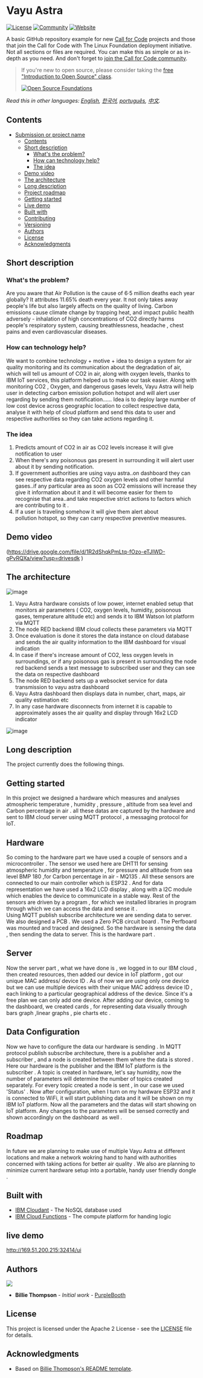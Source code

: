# Vayu Astra

[![License](https://img.shields.io/badge/License-Apache2-blue.svg)](https://www.apache.org/licenses/LICENSE-2.0) [![Community](https://img.shields.io/badge/Join-Community-blue)](https://developer.ibm.com/callforcode/solutions/projects/get-started/) [![Website](https://img.shields.io/badge/View-Website-blue)](https://sample-project.s3-web.us-east.cloud-object-storage.appdomain.cloud/)

A basic GitHub repository example for new [Call for Code](https://developer.ibm.com/callforcode/) projects and those that join the Call for Code with The Linux Foundation deployment initiative. Not all sections or files are required. You can make this as simple or as in-depth as you need. And don't forget to [join the Call for Code community](https://developer.ibm.com/callforcode/solutions/projects/get-started/).

> If you're new to open source, please consider taking the [free "Introduction to Open Source" class](https://cognitiveclass.ai/courses/introduction-to-open-source).
> 
> [![Open Source Foundations](images/open-source-foundations.png)](https://cognitiveclass.ai/courses/introduction-to-open-source)

_Read this in other languages: [English](README.md), [한국어](./docs/README.ko.md), [português](./docs/README.pt_br.md), [中文](./docs/README.zh.md)._ 

## Contents

- [Submission or project name](#submission-or-project-name)
  - [Contents](#contents)
  - [Short description](#short-description)
    - [What's the problem?](#whats-the-problem)
    - [How can technology help?](#how-can-technology-help)
    - [The idea](#the-idea)
  - [Demo video](#demo-video)
  - [The architecture](#the-architecture)
  - [Long description](#long-description)
  - [Project roadmap](#project-roadmap)
  - [Getting started](#getting-started)
  - [Live demo](#live-demo)
  - [Built with](#built-with)
  - [Contributing](#contributing)
  - [Versioning](#versioning)
  - [Authors](#authors)
  - [License](#license)
  - [Acknowledgments](#acknowledgments)

## Short description

### What's the problem?

Are you aware that Air Pollution is the cause of 6·5 million deaths each year globally? It attributes 11.65% death every year. It not only takes away people's life but also largely affects on the quality of living. 
Carbon emissions cause climate change by trapping heat, and impact public health adversely - inhalation of high concentrations of CO2 directly harms people's respiratory system, causing breathlessness, headache , chest pains and even cardiovascular diseases.


### How can technology help?

We want to combine technology + motive + idea to design a system for air quality monitoring and its communication about the degradation of air, which will tell us amount of CO2 in air, along with oxygen levels, thanks to  IBM IoT services, this platform helped us to make our task easier. Along with monitoring CO2 , Oxygen, and dangerous gases levels, Vayu Astra will help user in detecting carbon emission pollution hotspot and will alert user regarding by sending them notification......
Idea is to deploy large number of low cost device across geographic location to collect respective data, analyse it with help of cloud platform and send this data to user and respective authorities so they can take actions regarding it.

### The idea
1) Predicts amount of CO2 in air as CO2 levels increase it will give notification to user
2) When there's any poisonous gas present in surrounding it will alert user about it by sending notification. 
4) If government authorities are using vayu astra..on dashboard they can see respective data regarding CO2 oxygen levels and other harmful gases..if any particular area as soon as CO2 emissions will increase they give it information about it and it will become easier for them to recognise that area..and take respective strict actions to  factors which are contributing to it .
5) If a user is traveling somehow it will give them alert about pollution hotspot, so they can carry respective preventive measures.


## Demo video

(https://drive.google.com/file/d/1R2dShqkPmLtq-fOzo-eTJIWD-gPvRQXa/view?usp=drivesdk )

## The architecture

![image](images/architechture.png)


1) Vayu Astra hardware consists of low power, internet enabled setup that monitors air parameters ( CO2, oxygen levels, humidity, poisonous gases, temperature altitude etc) and sends it to IBM  Watson lot platform via MQTT
2) The node RED backend IBM cloud collects these parameters via MQTT
3) Once evaluation is done it stores the data instance on cloud database and sends the air quality information to the IBM dashboard for visual indication
4) In case if there's increase amount of CO2, less oxygen levels in surroundings, or if any poisonous gas is present in surrounding the node red backend sends a text message to subscribed user and  they can see the data on respective dashboard
5) The node RED backend sets up a websocket service for data transmission to vayu astra dashboard
6) Vayu Astra dashboard then displays data in number, chart, maps, air quality estimation etc
7) In any case hardware disconnects from internet it is capable to approximately asses the air quality and display through 16x2 LCD indicator

![image](images/CO2.jpg)



## Long description

The project currently does the following things.

## Getting started
In this project we designed  a hardware which measures and analyses atmospheric temperature , humidity , pressure , altitude from sea level and Carbon percentage in air . all these datas are captured by the hardware and  sent to IBM cloud server using MQTT protocol , a messaging protocol for IoT. 

## Hardware 
So coming to the hardware part we have used a couple of sensors and a microcontroller . The sensor we used here are DHT11 for sensing atmospheric  humidity and temperature , for pressure and altitude from sea level BMP 180 ,for Carbon percentage in air -  MQ135 . All these sensors are connected to our main controller which is ESP32 . And for data representation we have used a 16x2  LCD display , along with a I2C module which enables the device to communicate in a stable way. Rest of the sensors are driven by a program , for which we installed libraries in  program through which we can access the data and sense it .  
Using MQTT publish subscribe architecture we are sending data to server. We also designed a PCB . We used a Zero PCB circuit board . The Perfboard was mounted and traced and designed. So the hardware is sensing the data , then sending the data to server. This is the hardware part .

## Server
Now the server part , what we have done is , we logged in to our IBM cloud , then created resources, then added our device in IoT platform , got our unique MAC address/ device ID . As of now we are using only one device but we can use multiple devices with their unique MAC address device ID , each linking to a particular geographical address of the device.
Since it's a free plan we can only add one device. After adding our device, coming to the dashboard, we created cards , for representing data visually through bars graph ,linear graphs , pie charts etc .

## Data Configuration
Now we have to configure the data our hardware is sending . In MQTT protocol publish subscribe architecture, there is a publisher and a subscriber , and a node is created between them where the data is stored .
Here our hardware is the publisher and the IBM IoT platform is the subscriber . A topic is created in hardware, let's say humidity, now the number of parameters will determine the number of topics created separately. For every topic created a node is sent , in our case we used 'Status' . Now after configuration, when I turn on my hardware ESP32 and it is connected to WiFi, it will start publishing data and it will be shown on my IBM IoT platform.
Now all the parameters and the datas will start showing  on IoT platform. Any changes to the parameters will be sensed correctly and shown accordingly on the dashboard  as well .




## Roadmap
In future we are planning to make use of multiple Vayu Astra at different locations and make a network wokring hand to hand with authorities concerned with taking actions for better air quality . We also are planning to minimize current hardware setup into a portable, handy user friendly dongle .


## Built with

- [IBM Cloudant](https://cloud.ibm.com/catalog?search=cloudant#search_results) - The NoSQL database used
- [IBM Cloud Functions](https://cloud.ibm.com/catalog?search=cloud%20functions#search_results) - The compute platform for handing logic


## live demo 
http://169.51.200.215:32414/ui




## Authors

<a href="https://github.com/Call-for-Code/Project-Sample/graphs/contributors">
  <img src="https://contributors-img.web.app/image?repo=Call-for-Code/Project-Sample" />
</a>

- **Billie Thompson** - _Initial work_ - [PurpleBooth](https://github.com/PurpleBooth)

## License

This project is licensed under the Apache 2 License - see the [LICENSE](LICENSE) file for details.

## Acknowledgments

- Based on [Billie Thompson's README template](https://gist.github.com/PurpleBooth/109311bb0361f32d87a2).
